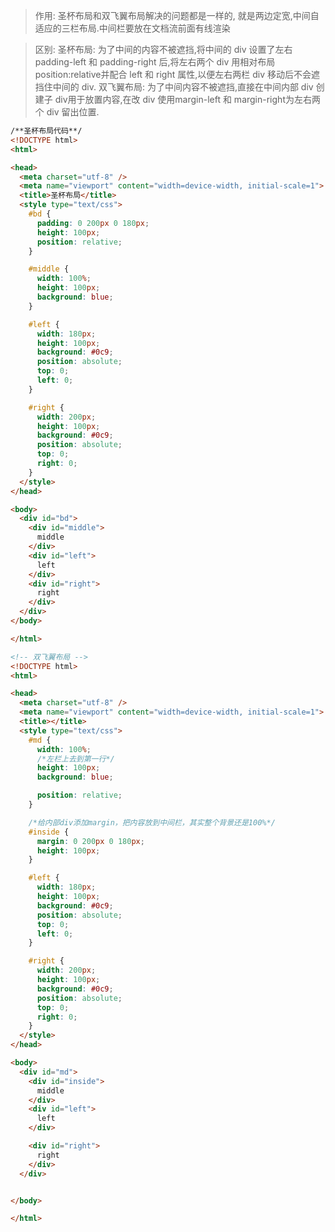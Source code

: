 >作用:
圣杯布局和双飞翼布局解决的问题都是一样的, 就是两边定宽,中间自适应的三栏布局.中间栏要放在文档流前面有线渲染

>区别:
圣杯布局: 为了中间的内容不被遮挡,将中间的 div 设置了左右padding-left 和 padding-right 后,将左右两个 div 用相对布局position:relative并配合 left 和 right 属性,以便左右两栏 div 移动后不会遮挡住中间的 div.
双飞翼布局: 为了中间内容不被遮挡,直接在中间内部 div 创建子 div用于放置内容,在改 div 使用margin-left 和 margin-right为左右两个 div 留出位置.


```html
/**圣杯布局代码**/
<!DOCTYPE html>
<html>

<head>
  <meta charset="utf-8" />
  <meta name="viewport" content="width=device-width, initial-scale=1">
  <title>圣杯布局</title>
  <style type="text/css">
    #bd {
      padding: 0 200px 0 180px;
      height: 100px;
      position: relative;
    }

    #middle {
      width: 100%;
      height: 100px;
      background: blue;
    }

    #left {
      width: 180px;
      height: 100px;
      background: #0c9;
      position: absolute;
      top: 0;
      left: 0;
    }

    #right {
      width: 200px;
      height: 100px;
      background: #0c9;
      position: absolute;
      top: 0;
      right: 0;
    }
  </style>
</head>

<body>
  <div id="bd">
    <div id="middle">
      middle
    </div>
    <div id="left">
      left
    </div>
    <div id="right">
      right
    </div>
  </div>
</body>

</html>
```



```html
<!-- 双飞翼布局 -->
<!DOCTYPE html>
<html>

<head>
  <meta charset="utf-8" />
  <meta name="viewport" content="width=device-width, initial-scale=1">
  <title></title>
  <style type="text/css">
    #md {
      width: 100%;
      /*左栏上去到第一行*/
      height: 100px;
      background: blue;

      position: relative;
    }

    /*给内部div添加margin，把内容放到中间栏，其实整个背景还是100%*/
    #inside {
      margin: 0 200px 0 180px;
      height: 100px;
    }

    #left {
      width: 180px;
      height: 100px;
      background: #0c9;
      position: absolute;
      top: 0;
      left: 0;
    }

    #right {
      width: 200px;
      height: 100px;
      background: #0c9;
      position: absolute;
      top: 0;
      right: 0;
    }
  </style>
</head>

<body>
  <div id="md">
    <div id="inside">
      middle
    </div>
    <div id="left">
      left
    </div>

    <div id="right">
      right
    </div>
  </div>


</body>

</html>
```